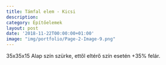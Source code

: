 ```yaml
---
title: Támfal elem - Kicsi
description:
category: Építőelemek
layout: post
date: '2018-11-22T00:00:00+01:00'
image: "img/portfolio/Page-2-Image-9.png"
---
```

35x35x15
Alap szín szürke, ettől
eltérő szín esetén
+35% felár.

